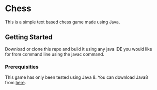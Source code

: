 # Chess

This is a simple text based chess game made using Java.

## Getting Started

Download or clone this repo and build it using any java IDE you would like for from command line using the javac command.

### Prerequisities

This game has only been tested using Java 8. You can download Java8 from [here](http://www.oracle.com/technetwork/java/javase/downloads/jdk8-downloads-2133151.html).
